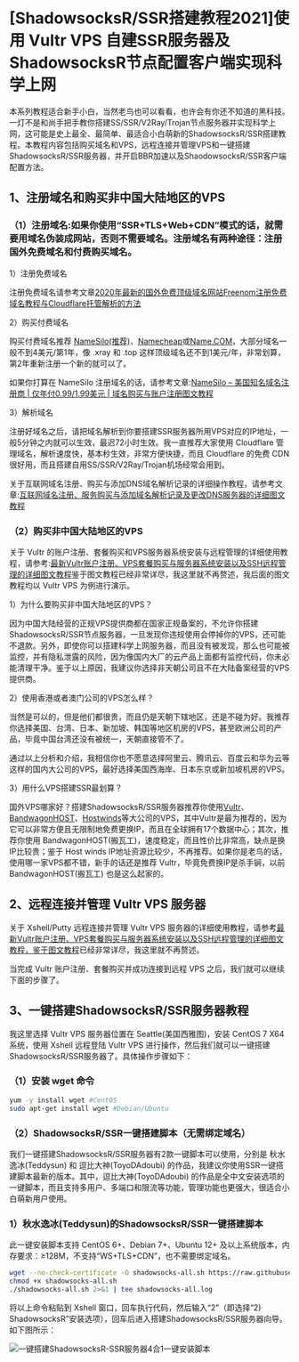 # [ShadowsocksR/SSR搭建教程2021]使用 Vultr VPS 自建SSR服务器及ShadowsocksR节点配置客户端实现科学上网

本系列教程适合新手小白，当然老鸟也可以看看，也许会有你还不知道的黑科技。一灯不是和尚手把手教你搭建SS/SSR/V2Ray/Trojan节点服务器并实现科学上网，这可能是史上最全、最简单、最适合小白萌新的ShadowsocksR/SSR搭建教程。本教程内容包括购买域名和VPS，远程连接并管理VPS和一键搭建ShadowsocksR/SSR服务器，并开启BBR加速以及ShaodowsocksR/SSR客户端配置方法。

## 1、注册域名和购买非中国大陆地区的VPS
### （1）注册域名:如果你使用“SSR+TLS+Web+CDN”模式的话，就需要用域名伪装成网站，否则不需要域名。注册域名有两种途径：注册国外免费域名和付费购买域名。

1）注册免费域名

注册免费域名请参考文章[2020年最新的国外免费顶级域名网站Freenom注册免费域名教程与Cloudflare托管解析的方法](https://iyideng.net/welfare/freenom-free-domain-register.html)

2）购买付费域名

购买付费域名推荐 [NameSilo(推荐)](https://ad.bgfw.me/NameSilo)、[Namecheap](https://ad.bgfw.me/Namecheap)或[Name.COM](https://www.name.com/zh-cn/referral/3933a3)，大部分域名一般不到4美元/第1年，像 .xray 和 .top 这样顶级域名还不到1美元/年，非常划算，第2年重新注册一个新的就可以了。

如果你打算在 NameSilo 注册域名的话，请参考文章:[NameSilo – 美国知名域名注册商 | 仅年付0.99/1.99美元 | 域名购买与账户注册图文教程](https://iyideng.net/note/namesilo-domain-registrar.html)

3）解析域名

注册好域名之后，请把域名解析到你要搭建SSR服务器所用VPS对应的IP地址，一般5分钟之内就可以生效，最迟72小时生效。我一直推荐大家使用 Cloudflare 管理域名，解析速度快，基本秒生效，非常方便快捷，而且 Cloudflare 的免费 CDN 很好用，而且搭建自用SS/SSR/V2Ray/Trojan机场经常会用到。

关于互联网域名注册、购买与添加DNS域名解析记录的详细操作教程，请参考文章:[互联网域名注册、服务购买与添加域名解析记录及更改DNS服务器的详细图文教程](https://iyideng.net/note/domain-name-registration-buy-resolution-and-change-dns.html)

### （2）购买非中国大陆地区的VPS
关于 Vultr 的账户注册、套餐购买和VPS服务器系统安装与远程管理的详细使用教程，请参考:[最新Vultr账户注册、VPS套餐购买与服务器系统安装以及SSH远程管理的详细图文教程](https://iyideng.net/special/vps/latest-vultr-vps-registration-purchase-and-installation-system-tutorial.html)鉴于图文教程已经非常详尽，我这里就不再赘述，我后面的图文教程均以 Vultr VPS 为例进行演示。

1）为什么要购买非中国大陆地区的VPS？

因为中国大陆经营的正规VPS提供商都在国家正规备案的，不允许你搭建ShadowsocksR/SSR节点服务器，一旦发现你违规使用会停掉你的VPS，还可能不退款。另外，即使你可以搭建科学上网服务器，而且没有被发现，那么也可能被监控，并有隐私泄露的风险，因为像国内大厂的云产品上面都有监控代码，你未必能清理干净。鉴于以上原因，我建议你选择非天朝公司且不在大陆备案经营的VPS提供商。

2）使用香港或者澳门公司的VPS怎么样？

当然是可以的，但是他们都很贵，而且仍是天朝下辖地区，还是不碰为好。我推荐你选择美国、台湾、日本、新加坡、韩国等地区机房的VPS，甚至欧洲公司的产品，毕竟中国台湾还没有被统一，天朝直接管不了。

通过以上分析和介绍，我相信你也不愿意选择阿里云、腾讯云、百度云和华为云等这样的国内大公司的VPS，最好选择美国西海岸、日本东京或新加坡机房的VPS。

3）用什么VPS搭建SSR最划算？

国外VPS哪家好？搭建ShadowsocksR/SSR服务器推荐你使用[Vultr](https://iyideng.net/special/vps/latest-vultr-vps-registration-purchase-and-installation-system-tutorial.html)、[BandwagonHOST](https://ad.bgfw.me/BandwagonHOST)、[Hostwinds](https://ad.bgfw.me/Hostwinds)等大公司的VPS，其中Vultr是最为推荐的，因为它可以非常方便且无限制地免费更换IP，而且在全球拥有17个数据中心；其次，推荐你使用 BandwagonHOST(搬瓦工)，速度稳定，而且性价比非常高，缺点是换IP比较贵；鉴于 Host winds IP地址资源比较少，不再推荐。如果你是老鸟的话，使用哪一家VPS都不错，新手的话还是推荐 Vultr，毕竟免费换IP是杀手锏，以前BandwagonHOST(搬瓦工) 也是这么起家的。

## 2、远程连接并管理 Vultr VPS 服务器

关于 Xshell/Putty 远程连接并管理 Vultr VPS 服务器的详细使用教程，请参考[最新Vultr账户注册、VPS套餐购买与服务器系统安装以及SSH远程管理的详细图文教程，鉴于图文教程](https://iyideng.net/special/vps/latest-vultr-vps-registration-purchase-and-installation-system-tutorial.html#5SSH_lian_jie_yuan_cheng_Vultr_VPS)已经非常详尽，我这里就不再赘述。

当完成 Vultr 账户注册、套餐购买并成功连接到远程 VPS 之后，我们就可以继续下面的步骤了。

## 3、一键搭建ShadowsocksR/SSR服务器教程

我这里选择 Vultr VPS 服务器位置在 Seattle(美国西雅图)，安装 CentOS 7 X64 系统，使用 Xshell 远程登陆 Vultr VPS 进行操作，然后我们就可以一键搭建ShadowsocksR/SSR服务器了。具体操作步骤如下：

### （1）安装 wget 命令

```bash
yum -y install wget #CentOS
sudo apt-get install wget #Debian/Ubuntu
```

### （2）ShadowsocksR/SSR一键搭建脚本（无需绑定域名）

我们一键搭建ShadowsocksR/SSR服务器有2款一键脚本可以使用，分别是 秋水逸冰(Teddysun) 和 逗比大神(ToyoDAdoubi) 的作品，我建议你使用SSR一键搭建脚本最新的版本。其中，逗比大神(ToyoDAdoubi) 的作品是全中文安装选项的一键脚本，而且支持多用户、多端口和限流等功能，管理功能也更强大，很适合小白萌新用户使用。

### 1）秋水逸冰(Teddysun)的ShadowsocksR/SSR一键搭建脚本

此一键安装脚本支持 CentOS 6+、Debian 7+、Ubuntu 12+ 及以上系统版本，内存要求：≥128M，不支持“WS+TLS+CDN”，也不需要绑定域名。

```bash
wget --no-check-certificate -O shadowsocks-all.sh https://raw.githubusercontent.com/teddysun/shadowsocks_install/master/shadowsocks-all.sh
chmod +x shadowsocks-all.sh
./shadowsocks-all.sh 2>&1 | tee shadowsocks-all.log
```

将以上命令粘贴到 Xshell 窗口，回车执行代码，然后输入“2”（即选择“2) ShadowsocksR”安装选项），回车后进入搭建ShadowsocksR/SSR服务器向导。如下图所示：

![一键搭建ShadowsocksR-SSR服务器4合1一键安装脚本](https://user-images.githubusercontent.com/76632179/120875604-40c58f00-c5df-11eb-8686-221294cb0436.png)










